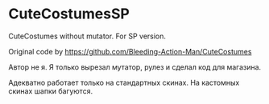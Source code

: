 # CuteCostumesSP
CuteCostumes without mutator. For SP version. 

Original code by https://github.com/Bleeding-Action-Man/CuteCostumes

Автор не я. Я только вырезал мутатор, рулез и сделал код для магазина.

Адекватно работает только на стандартных скинах. На кастомных скинах шапки багуются.
